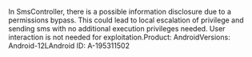 In SmsController, there is a possible information disclosure due to a permissions bypass. This could lead to local escalation of privilege and sending sms with no additional execution privileges needed. User interaction is not needed for exploitation.Product: AndroidVersions: Android-12LAndroid ID: A-195311502